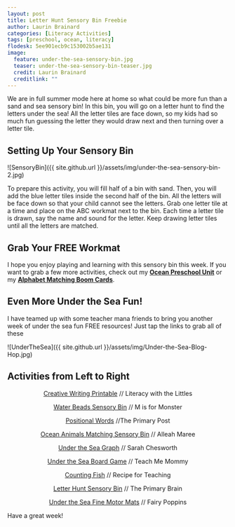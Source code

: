 ```yaml
---
layout: post
title: Letter Hunt Sensory Bin Freebie
author: Laurin Brainard
categories: [Literacy Activities]
tags: [preschool, ocean, literacy]
flodesk: 5ee901ecb9c153002b5ae131
image:
  feature: under-the-sea-sensory-bin.jpg
  teaser: under-the-sea-sensory-bin-teaser.jpg
  credit: Laurin Brainard
  creditlink: ""
---  
```

We are in full summer mode here at home so what could be more fun than a sand and sea sensory bin! In this bin, you will go on a letter hunt to find the letters under the sea! All the letter tiles are face down, so my kids had so much fun guessing the letter they would draw next and then turning over a letter tile. 

## Setting Up Your Sensory Bin

![SensoryBin]({{ site.github.url }}/assets/img/under-the-sea-sensory-bin-2.jpg)

To prepare this activity, you will fill half of a bin with sand. Then, you will add the blue letter tiles inside the second half of the bin. All the letters will be face down so that your child cannot see the letters. Grab one letter tile at a time and place on the ABC workmat next to the bin. Each time a letter tile is drawn, say the name and sound for the letter. Keep drawing letter tiles until all the letters are matched. 

## Grab Your FREE Workmat
<div id="fd-form-5ee901ecb9c153002b5ae131"></div>
<script>
  window.fd('form', {
    formId: '5ee901ecb9c153002b5ae131',
    containerEl: '#fd-form-5ee901ecb9c153002b5ae131'
  });
</script>

I hope you enjoy playing and learning with this sensory bin this week. If you want to grab a few more activities, check out my **[Ocean Preschool Unit](https://www.teacherspayteachers.com/Product/Preschool-Lesson-Plans-Ocean-Preschool-Curriculum-5634332?utm_source=PB%20Blog&utm_campaign=Ocean%20Sensory%20Bin%20Sand%20and%20Sea_Ocean%20Preschool%20unit)** or my **[Alphabet Matching Boom Cards](https://www.teacherspayteachers.com/Product/ABC-Boom-Cards-Alphabet-Matching-Cards-5643021?utm_source=PB%20Blog&utm_campaign=Ocean%20Sensory%20Bin%20Sand%20and%20Sea_ABC%20Boom%20Cards)**.

## Even More Under the Sea Fun!

I have teamed up with some teacher mana friends to bring you another week of under the sea fun FREE resources! Just tap the links to grab all of these 

![UnderTheSea]({{ site.github.url }}/assets/img/Under-the-Sea-Blog-Hop.jpg)

## Activities from Left to Right

<p style="text-align: center;"><a href="https://literacywiththelittles.com/2020/06/15/free-creative-writing-printable/?fbclid=IwAR1o-BcD_93OB8xg8iZr927XL1K6ehEeQ1LWHK64xOxrFhcJqe8eS4EiHjE">Creative Writing Printable</a> // Literacy with the Littles</p>

<p style="text-align: center;"><a href="https://misformonster.com/ocean-learning-sensory-bin-with-free-printables/?fbclid=IwAR2qgflJluuZ4k9SHLJYN9ZD04xg5_feIJWPZQGEIGeZ2uloxEIc_cnXsj0">Water Beads Sensory Bin</a> // M is for Monster</p>

<p style="text-align: center;"><a href="http://theprimarypost.com/2020/06/positional-words-freebie.html?fbclid=IwAR2zxJUiJI93Ehxdax4RUE3wSDJu9uxrstl38jL2hyb4X2J3UE-SP_SThNI"> Positional Words</a> //The Primary Post</p>

<p style="text-align: center;"><a href="http://www.alleahmaree.com/blog/2020/6/4/9-free-ocean-activities-for-little-learners?fbclid=IwAR07WdXuv-2hLUrKfAU8Y_7S7cLQ570DL6n64NcbTRbb89pmreJFT65MLVY"> Ocean Animals Matching Sensory Bin</a> // Alleah Maree</p>

<p style="text-align: center;"><a href="https://sarahchesworth.com/free-under-the-sea-graph/">Under the Sea Graph</a> // Sarah Chesworth </p>

<p style="text-align: center;"><a href="https://www.teach-me-mommy.com/under-the-sea-board-game/">Under the Sea Board Game</a> // Teach Me Mommy</p>

<p style="text-align: center;"><a href="https://www.recipeforteaching.com/2020/06/counting-fish.html">Counting Fish</a> // Recipe for Teaching</p>

<p style="text-align: center;"><a href="https://theprimarybrain.com/literacy%20activities/2020/06/16/Under-the-Sea-Sensory-Bin/?fbclid=IwAR2HWIZhY5xfMYwvHCPgwriC7qQmR8v54b71ZxlwYmKGj33M15IpS6woN5c"> Letter Hunt Sensory Bin</a> // The Primary Brain</p>

<p style="text-align: center;"><a href="https://www.fairypoppins.com/under-the-sea-mats">Under the Sea Fine Motor Mats</a> // Fairy Poppins</p>

Have a great week!
















